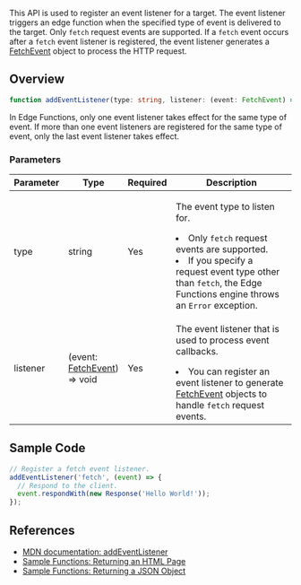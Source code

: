 This API is used to register an event listener for a target. The event listener triggers an edge function when the specified type of event is delivered to the target. Only `fetch` request events are supported. If a `fetch` event occurs after a `fetch` event listener is registered, the event listener generates a [FetchEvent](https://www.tencentcloud.com/document/product/1145/52688) object to process the HTTP request.

## Overview

```typescript
function addEventListener(type: string, listener: (event: FetchEvent) => void): void;
```

In Edge Functions, only one event listener takes effect for the same type of event. If more than one event listeners are registered for the same type of event, only the last event listener takes effect.

### Parameters
<table>
  <thead>
    <tr>
      <th width="10%">Parameter</th>
      <th width="20%">Type</th>
      <th width="10%">Required</th>
      <th width="60%">Description</th>
    </tr>
  </thead>
  <tbody>
    <tr>
      <td>type</td>
      <td>string</td>
      <td>Yes</td>
      <td>
        <p>The event type to listen for.</p>
        <li>Only <code>fetch</code> request events are supported.</li>
        <li>If you specify a request event type other than <code>fetch</code>, the Edge Functions engine throws an <code>Error</code> exception.</li>
      </td>
    </tr>
    <tr>
      <td>listener</td>
      <td>
        (event: <a href="https://www.tencentcloud.com/document/product/1145/52688">FetchEvent</a>) => void
      </td>
      <td>Yes</td>
      <td>
        <p>The event listener that is used to process event callbacks.</p>
        <li>You can register an event listener to generate <a href="https://www.tencentcloud.com/document/product/1145/52688">FetchEvent</a> objects to handle <code>fetch</code> request events.</li>
      </td>
    </tr>
  </tbody>
</table>

## Sample Code
```js
// Register a fetch event listener.
addEventListener('fetch', (event) => {
  // Respond to the client.
  event.respondWith(new Response('Hello World!'));
});
```

## References 
- [MDN documentation: addEventListener](https://developer.mozilla.org/en-US/docs/Web/API/EventTarget/addEventListener)
- [Sample Functions: Returning an HTML Page](https://www.tencentcloud.com/document/product/1145/52702)
- [Sample Functions: Returning a JSON Object](https://www.tencentcloud.com/document/product/1145/52703)
